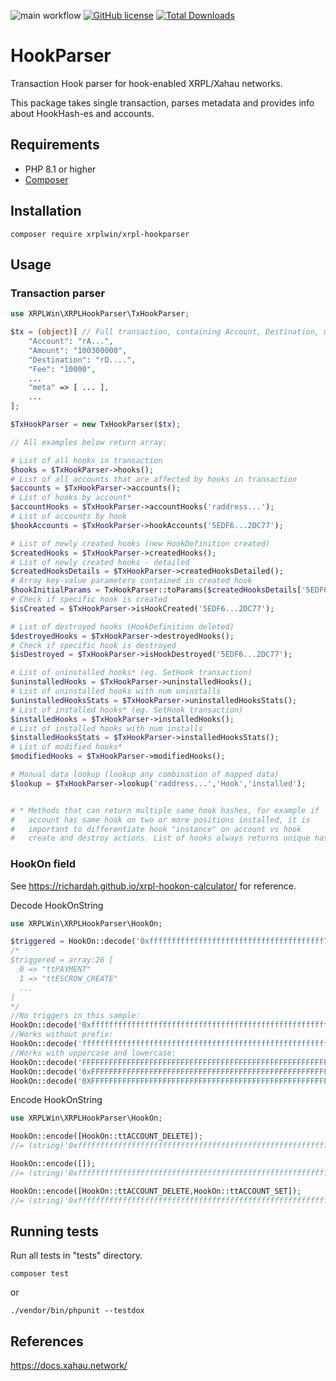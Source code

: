 ![main workflow](https://github.com/XRPLWin/XRPL-HookParser/actions/workflows/main.yml/badge.svg)
[![GitHub license](https://img.shields.io/github/license/XRPLWin/XRPL-HookParser)](https://github.com/XRPLWin/XRPL-HookParser/blob/main/LICENSE)
[![Total Downloads](https://img.shields.io/packagist/dt/xrplwin/xrpl-hookparser.svg?style=flat)](https://packagist.org/packages/xrplwin/xrpl-hookparser)

# HookParser
Transaction Hook parser for hook-enabled XRPL/Xahau networks.

This package takes single transaction, parses metadata and provides info about HookHash-es and accounts.


## Requirements
- PHP 8.1 or higher
- [Composer](https://getcomposer.org/)

## Installation
```
composer require xrplwin/xrpl-hookparser
```

## Usage

### Transaction parser

```PHP
use XRPLWin\XRPLHookParser\TxHookParser;

$tx = (object)[ // Full transaction, containing Account, Destination, meta, ...
    "Account": "rA...",
    "Amount": "100300000",
    "Destination": "rD....",
    "Fee": "10000",
    ...
    "meta" => [ ... ],
    ...
];

$TxHookParser = new TxHookParser($tx);

// All examples below return array:

# List of all hooks in transaction
$hooks = $TxHookParser->hooks();
# List of all accounts that are affected by hooks in transaction
$accounts = $TxHookParser->accounts();
# List of hooks by account*
$accountHooks = $TxHookParser->accountHooks('raddress...');
# List of accounts by hook
$hookAccounts = $TxHookParser->hookAccounts('5EDF6...2DC77');

# List of newly created hooks (new HookDefinition created)
$createdHooks = $TxHookParser->createdHooks();
# List of newly created hooks - detailed
$createdHooksDetails = $TxHookParser->createdHooksDetailed();
# Array key-value parameters contained in created hook
$hookInitialParams = TxHookParser::toParams($createdHooksDetails['5EDF6...2DC77']);
# Check if specific hook is created
$isCreated = $TxHookParser->isHookCreated('5EDF6...2DC77');

# List of destroyed hooks (HookDefinition deleted)
$destroyedHooks = $TxHookParser->destroyedHooks();
# Check if specific hook is destroyed
$isDestroyed = $TxHookParser->isHookDestroyed('5EDF6...2DC77');

# List of uninstalled hooks* (eg. SetHook transaction)
$uninstalledHooks = $TxHookParser->uninstalledHooks();
# List of uninstalled hooks with num uninstalls
$uninstalledHooksStats = $TxHookParser->uninstalledHooksStats();
# List of installed hooks* (eg. SetHook transaction)
$installedHooks = $TxHookParser->installedHooks();
# List of installed hooks with num installs
$installedHooksStats = $TxHookParser->installedHooksStats();
# List of modified hooks*
$modifiedHooks = $TxHookParser->modifiedHooks();

# Manual data lookup (lookup any combination of mapped data)
$lookup = $TxHookParser->lookup('raddress...','Hook','installed');


# * Methods that can return multiple same hook hashes, for example if
#   account has same hook on two or more positions installed, it is 
#   important to differentiate hook "instance" on account vs hook 
#   create and destroy actions. List of hooks always returns unique hashes.
```

### HookOn field
See https://richardah.github.io/xrpl-hookon-calculator/ for reference.

Decode HookOnString
```PHP
use XRPLWin\XRPLHookParser\HookOn;

$triggered = HookOn::decode('0xfffffffffffffffffffffffffffffffffffffff7fffffffffffc1fffffc00a40'); //array
/*
$triggered = array:26 [
  0 => "ttPAYMENT"
  1 => "ttESCROW_CREATE"
  ...
]
*/
//No triggers in this sample:
HookOn::decode('0xffffffffffffffffffffffffffffffffffffffffffffffffffffffffffbfffff');
//Works without prefix:
HookOn::decode('ffffffffffffffffffffffffffffffffffffffffffffffffffffffffffbfffff');
//Works with uppercase and lowercase:
HookOn::decode('FFFFFFFFFFFFFFFFFFFFFFFFFFFFFFFFFFFFFFFFFFFFFFFFFFFFFFFFFFBFFFFF');
HookOn::decode('0xFFFFFFFFFFFFFFFFFFFFFFFFFFFFFFFFFFFFFFFFFFFFFFFFFFFFFFFFFFBFFFFF');
HookOn::decode('0XFFFFFFFFFFFFFFFFFFFFFFFFFFFFFFFFFFFFFFFFFFFFFFFFFFFFFFFFFFBFFFFF');
```

Encode HookOnString
```PHP
use XRPLWin\XRPLHookParser\HookOn;

HookOn::encode([HookOn::ttACCOUNT_DELETE]);
//= (string)'0xffffffffffffffffffffffffffffffffffffffffffffffffffffffffff9fffff'

HookOn::encode([]);
//= (string)'0xffffffffffffffffffffffffffffffffffffffffffffffffffffffffffbfffff'

HookOn::encode([HookOn::ttACCOUNT_DELETE,HookOn::ttACCOUNT_SET]);
//= (string)'0xffffffffffffffffffffffffffffffffffffffffffffffffffffffffff9ffff7'
```

## Running tests
Run all tests in "tests" directory.
```
composer test
```
or
```
./vendor/bin/phpunit --testdox
```

## References

https://docs.xahau.network/

